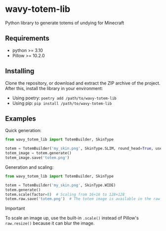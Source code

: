 # wavy-totem-lib
Python library to generate totems of undying for Minecraft

## Requirements
* python >= 3.10
* Pillow >= 10.2.0

## Installing

Clone the repository, or download and extract the ZIP archive of the project.
After this, install the library in your environment:

* Using poetry: `poetry add /path/to/wavy-totem-lib`
* Using pip: `pip install /path/to/wavy-totem-lib`

## Examples

Quick generation:

```python
from wavy_totem_lib import TotemBuilder, SkinType

totem = TotemBuilder('my_skin.png', SkinType.SLIM, round_head=True, use_top_layer=False)
totem_image = totem.generate()
totem_image.save('totem.png')
```

Generation and scaling:

```python
from wavy_totem_lib import TotemBuilder, SkinType

totem = TotemBuilder('my_skin.png', SkinType.WIDE)
totem.generate()
totem.scale(factor=8)  # Scaling from 16×16 to 128×128
totem.raw.save('totem.png')  # The totem image is available in the raw variable
```

> [!IMPORTANT]
> To scale an image up, use the built-in `.scale()` instead of Pillow's `raw.resize()` because it can blur the image.
